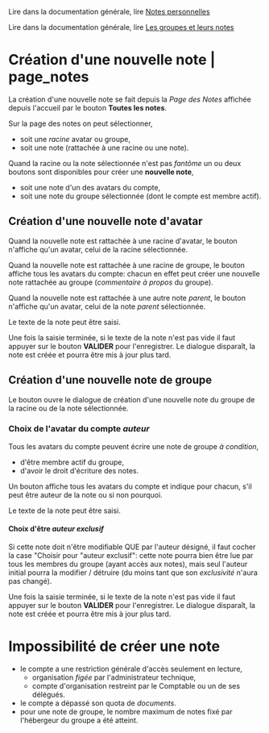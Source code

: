 Lire dans la documentation générale, lire <a href="$$/appli/notes.html" target="_blank">Notes personnelles</a>

Lire dans la documentation générale, lire <a href="$$/appli/groupes.html" target="_blank">Les groupes et leurs notes</a>

# Création d'une nouvelle note | page_notes

La création d'une nouvelle note se fait depuis la _Page des Notes_ affichée depuis l'accueil par le bouton **Toutes les notes**.

Sur la page des notes on peut sélectionner,
- soit une _racine_ avatar ou groupe,
- soit une note (rattachée à une racine ou une note).

Quand la racine ou la note sélectionnée n'est pas _fantôme_ un ou deux boutons sont disponibles pour créer une **nouvelle note**,
- soit une note d'un des avatars du compte,
- soit une note du groupe sélectionnée (dont le compte est membre actif).

## Création d'une nouvelle note d'avatar
Quand la nouvelle note est rattachée à une racine d'avatar, le bouton n'affiche qu'un avatar, celui de la racine sélectionnée.

Quand la nouvelle note est rattachée à une racine de groupe, le bouton affiche tous les avatars du compte: chacun en effet peut créer une nouvelle note rattachée au groupe (_commentaire à propos_ du groupe).

Quand la nouvelle note est rattachée à une autre note _parent_, le bouton n'affiche qu'un avatar, celui de la note _parent_ sélectionnée.

Le texte de la note peut être saisi.

Une fois la saisie terminée, si le texte de la note n'est pas vide il faut appuyer sur le bouton **VALIDER** pour l'enregistrer. Le dialogue disparaît, la note est créée et pourra être mis à jour plus tard.

## Création d'une nouvelle note de groupe
Le bouton ouvre le dialogue de création d'une nouvelle note du groupe de la racine ou de la note sélectionnée.

### Choix de l'avatar du compte _auteur_
Tous les avatars du compte peuvent écrire une note de groupe _à condition_,
- d'être membre actif du groupe,
- d'avoir le droit d'écriture des notes.

Un bouton affiche tous les avatars du compte et indique pour chacun, s'il peut être auteur de la note ou si non pourquoi.

Le texte de la note peut être saisi.

#### Choix d'être _auteur exclusif_
Si cette note doit n'être modifiable QUE par l'auteur désigné, il faut cocher la case "Choisir pour "auteur exclusif": cette note pourra bien être lue par tous les membres du groupe (ayant accès aux notes), mais seul l'auteur initial pourra la modifier / détruire (du moins tant que son _exclusivité_ n'aura pas changé).

Une fois la saisie terminée, si le texte de la note n'est pas vide il faut appuyer sur le bouton **VALIDER** pour l'enregistrer. Le dialogue disparaît, la note est créée et pourra être mis à jour plus tard.

# Impossibilité de créer une note
- le compte a une restriction générale d'accès seulement en lecture,
  - organisation _figée_ par l'administrateur technique,
  - compte d'organisation restreint par le Comptable ou un de ses délégués.
- le compte a dépassé son quota de _documents_.
- pour une note de groupe, le nombre maximum de notes fixé par l'hébergeur du groupe a été atteint.

